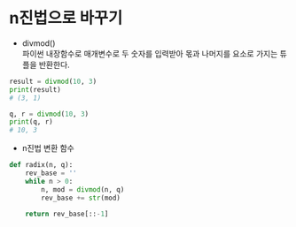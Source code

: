 # n진법으로 바꾸기  
* divmod()  
파이썬 내장함수로 매개변수로 두 숫자를 입력받아 몫과 나머지를 요소로 가지는 튜플을 반환한다.  
```python  
result = divmod(10, 3)
print(result)
# (3, 1)

q, r = divmod(10, 3)
print(q, r)
# 10, 3
```  

* n진법 변환 함수  
```python  
def radix(n, q):
    rev_base = ''
    while n > 0:
        n, mod = divmod(n, q)
        rev_base += str(mod)
        
    return rev_base[::-1]
```  
